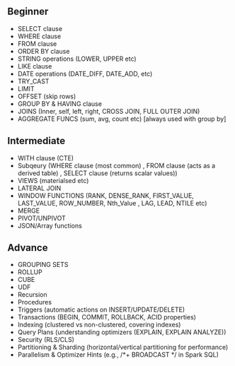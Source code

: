 ## Beginner
- SELECT clause
- WHERE clause
- FROM clause
- ORDER BY clause
- STRING operations (LOWER, UPPER etc)
- LIKE clause 
- DATE operations (DATE_DIFF, DATE_ADD, etc)
- TRY_CAST
- LIMIT
- OFFSET (skip rows)
- GROUP BY & HAVING clause
- JOINS (Inner, self, left, right, CROSS JOIN, FULL OUTER JOIN)
- AGGREGATE FUNCS (sum, avg, count etc) [always used with group by]


## Intermediate
- WITH clause (CTE)
- Subqeury (WHERE clause (most common) , FROM clause (acts as a derived table) , SELECT clause (returns scalar values))
- VIEWS (materialsed etc)
- LATERAL JOIN
- WINDOW FUNCTIONS (RANK, DENSE_RANK, FIRST_VALUE, LAST_VALUE, ROW_NUMBER, Nth_Value , LAG, LEAD, NTILE etc)
- MERGE
- PIVOT/UNPIVOT
- JSON/Array functions

## Advance
- GROUPING SETS 
- ROLLUP 
- CUBE 
- UDF
- Recursion
- Procedures
- Triggers (automatic actions on INSERT/UPDATE/DELETE)
- Transactions (BEGIN, COMMIT, ROLLBACK, ACID properties)
- Indexing (clustered vs non-clustered, covering indexes)
- Query Plans (understanding optimizers (EXPLAIN, EXPLAIN ANALYZE))
- Security (RLS/CLS)
- Partitioning & Sharding (horizontal/vertical partitioning for performance)
- Parallelism & Optimizer Hints (e.g., /*+ BROADCAST */ in Spark SQL)
